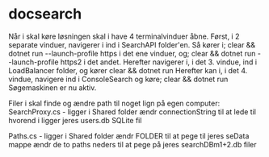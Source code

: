 # docsearch

Når i skal køre løsningen skal i have 4 terminalvinduer åbne. Først, i 2 separate vinduer, navigerer i ind i SearchAPI folder'en. Så kører i;
clear && dotnet run --launch-profile https
i det ene vinduer, og;
clear && dotnet run --launch-profile https2
i det andet.
Herefter navigerer i, i det 3. vindue, ind i LoadBalancer folder, og kører
clear && dotnet run
Herefter kan i, i det 4. vindue, navigere ind i ConsoleSearch og køre;
clear && dotnet run
Søgemaskinen er nu aktiv.

Filer i skal finde og ændre path til noget lign på egen computer:
SearchProxy.cs - ligger i Shared folder
ændr connectionString til at lede til hvorend i ligger jeres users.db SQLite fil

Paths.cs - ligger i Shared folder
ændr FOLDER til at pege til jeres seData mappe
ændr de to paths neders til at pege på jeres searchDBm1+2.db filer